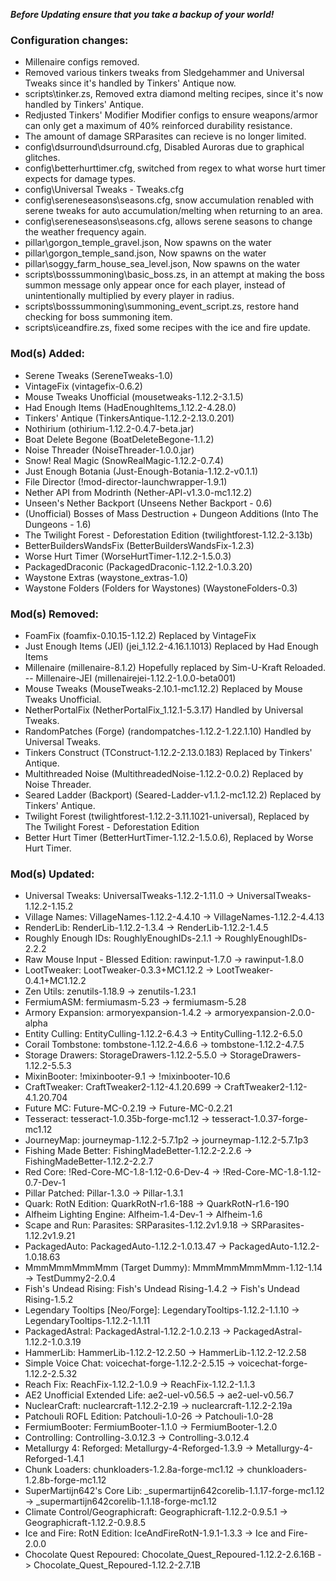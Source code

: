 ***Before Updating ensure that you take a backup of your world!***

### **__Configuration changes:__**
- Millenaire configs removed.
- Removed various tinkers tweaks from Sledgehammer and Universal Tweaks since it's handled by Tinkers' Antique now.
- scripts\tinker.zs, Removed extra diamond melting recipes, since it's now handled by Tinkers' Antique.
- Redjusted Tinkers' Modifier Modifier configs to ensure weapons/armor can only get a maximum of 40% reinforced durability resistance.
- The amount of damage SRParasites can recieve is no longer limited.
- config\dsurround\dsurround.cfg, Disabled Auroras due to graphical glitches.
- config\betterhurttimer.cfg, switched from regex to what worse hurt timer expects for damage types. 
- config\Universal Tweaks - Tweaks.cfg
- config\sereneseasons\seasons.cfg, snow accumulation renabled with serene tweaks for auto accumulation/melting when returning to an area.
- config\sereneseasons\seasons.cfg, allows serene seasons to change the weather frequency again.
- pillar\gorgon_temple_gravel.json, Now spawns on the water
- pillar\gorgon_temple_sand.json, Now spawns on the water
- pillar\soggy_farm_house_sea_level.json, Now spawns on the water
- scripts\bosssummoning\basic_boss.zs, in an attempt at making the boss summon message only appear once for each player, instead of unintentionally multiplied by every player in radius.
- scripts\bosssummoning\summoning_event_script.zs, restore hand checking for boss summoning item.
- scripts\iceandfire.zs, fixed some recipes with the ice and fire update.

### **__Mod(s) Added:__**
- Serene Tweaks (SereneTweaks-1.0)
- VintageFix (vintagefix-0.6.2)
- Mouse Tweaks Unofficial (mousetweaks-1.12.2-3.1.5)
- Had Enough Items (HadEnoughItems_1.12.2-4.28.0)
- Tinkers' Antique (TinkersAntique-1.12.2-2.13.0.201)
- Nothirium (othirium-1.12.2-0.4.7-beta.jar)
- Boat Delete Begone (BoatDeleteBegone-1.1.2)
- Noise Threader (NoiseThreader-1.0.0.jar)
- Snow! Real Magic (SnowRealMagic-1.12.2-0.7.4)
- Just Enough Botania (Just-Enough-Botania-1.12.2-v0.1.1)
- File Director (!mod-director-launchwrapper-1.9.1)
- Nether API from Modrinth (Nether-API-v1.3.0-mc1.12.2)
- Unseen's Nether Backport (Unseens Nether Backport - 0.6)
- (Unofficial) Bosses of Mass Destruction + Dungeon Additions (Into The Dungeons - 1.6)
- The Twilight Forest - Deforestation Edition (twilightforest-1.12.2-3.13b)
- BetterBuildersWandsFix (BetterBuildersWandsFix-1.2.3)
- Worse Hurt Timer (WorseHurtTimer-1.12.2-1.5.0.3)
- PackagedDraconic (PackagedDraconic-1.12.2-1.0.3.20)
- Waystone Extras (waystone_extras-1.0)
- Waystone Folders (Folders for Waystones) (WaystoneFolders-0.3)

### **__Mod(s) Removed:__**
- FoamFix (foamfix-0.10.15-1.12.2) Replaced by VintageFix
- Just Enough Items (JEI) (jei_1.12.2-4.16.1.1013) Replaced by Had Enough Items
- Millenaire (millenaire-8.1.2) Hopefully replaced by Sim-U-Kraft Reloaded.
-- Millenaire-JEI (millenairejei-1.12.2-1.0.0-beta001)
- Mouse Tweaks (MouseTweaks-2.10.1-mc1.12.2) Replaced by Mouse Tweaks Unofficial.
- NetherPortalFix (NetherPortalFix_1.12.1-5.3.17) Handled by Universal Tweaks.
- RandomPatches (Forge) (randompatches-1.12.2-1.22.1.10) Handled by Universal Tweaks.
- Tinkers Construct (TConstruct-1.12.2-2.13.0.183) Replaced by Tinkers' Antique.
- Multithreaded Noise (MultithreadedNoise-1.12.2-0.0.2) Replaced by Noise Threader.
- Seared Ladder (Backport) (Seared-Ladder-v1.1.2-mc1.12.2) Replaced by Tinkers' Antique.
- Twilight Forest (twilightforest-1.12.2-3.11.1021-universal), Replaced by The Twilight Forest - Deforestation Edition
- Better Hurt Timer (BetterHurtTimer-1.12.2-1.5.0.6), Replaced by Worse Hurt Timer.

### **__Mod(s) Updated:__**
- Universal Tweaks: UniversalTweaks-1.12.2-1.11.0 -> UniversalTweaks-1.12.2-1.15.2
- Village Names: VillageNames-1.12.2-4.4.10 -> VillageNames-1.12.2-4.4.13
- RenderLib: RenderLib-1.12.2-1.3.4 -> RenderLib-1.12.2-1.4.5
- Roughly Enough IDs: RoughlyEnoughIDs-2.1.1 -> RoughlyEnoughIDs-2.2.2
- Raw Mouse Input - Blessed Edition: rawinput-1.7.0 -> rawinput-1.8.0
- LootTweaker: LootTweaker-0.3.3+MC1.12.2 -> LootTweaker-0.4.1+MC1.12.2
- Zen Utils: zenutils-1.18.9 -> zenutils-1.23.1
- FermiumASM: fermiumasm-5.23 -> fermiumasm-5.28
- Armory Expansion: armoryexpansion-1.4.2 -> armoryexpansion-2.0.0-alpha
- Entity Culling: EntityCulling-1.12.2-6.4.3 -> EntityCulling-1.12.2-6.5.0
- Corail Tombstone: tombstone-1.12.2-4.6.6 -> tombstone-1.12.2-4.7.5
- Storage Drawers: StorageDrawers-1.12.2-5.5.0 -> StorageDrawers-1.12.2-5.5.3
- MixinBooter: !mixinbooter-9.1 -> !mixinbooter-10.6
- CraftTweaker: CraftTweaker2-1.12-4.1.20.699 -> CraftTweaker2-1.12-4.1.20.704
- Future MC: Future-MC-0.2.19 -> Future-MC-0.2.21
- Tesseract: tesseract-1.0.35b-forge-mc1.12 -> tesseract-1.0.37-forge-mc1.12
- JourneyMap: journeymap-1.12.2-5.7.1p2 -> journeymap-1.12.2-5.7.1p3
- Fishing Made Better: FishingMadeBetter-1.12.2-2.2.6 -> FishingMadeBetter-1.12.2-2.2.7
- Red Core: !Red-Core-MC-1.8-1.12-0.6-Dev-4 -> !Red-Core-MC-1.8-1.12-0.7-Dev-1
- Pillar Patched: Pillar-1.3.0 -> Pillar-1.3.1
- Quark: RotN Edition: QuarkRotN-r1.6-188 -> QuarkRotN-r1.6-190
- Alfheim Lighting Engine: Alfheim-1.4-Dev-1 -> Alfheim-1.6
- Scape and Run: Parasites: SRParasites-1.12.2v1.9.18 -> SRParasites-1.12.2v1.9.21
- PackagedAuto: PackagedAuto-1.12.2-1.0.13.47 -> PackagedAuto-1.12.2-1.0.18.63
- MmmMmmMmmMmm (Target Dummy): MmmMmmMmmMmm-1.12-1.14 -> TestDummy2-2.0.4
- Fish's Undead Rising: Fish's Undead Rising-1.4.2 -> Fish's Undead Rising-1.5.2
- Legendary Tooltips [Neo/Forge]: LegendaryTooltips-1.12.2-1.1.10 -> LegendaryTooltips-1.12.2-1.1.11
- PackagedAstral: PackagedAstral-1.12.2-1.0.2.13 -> PackagedAstral-1.12.2-1.0.3.19
- HammerLib: HammerLib-1.12.2-12.2.50 -> HammerLib-1.12.2-12.2.58
- Simple Voice Chat: voicechat-forge-1.12.2-2.5.15 -> voicechat-forge-1.12.2-2.5.32
- Reach Fix: ReachFix-1.12.2-1.0.9 -> ReachFix-1.12.2-1.1.3
- AE2 Unofficial Extended Life: ae2-uel-v0.56.5 -> ae2-uel-v0.56.7
- NuclearCraft: nuclearcraft-1.12.2-2.19 -> nuclearcraft-1.12.2-2.19a
- Patchouli ROFL Edition: Patchouli-1.0-26 -> Patchouli-1.0-28
- FermiumBooter: FermiumBooter-1.1.0 -> FermiumBooter-1.2.0
- Controlling: Controlling-3.0.12.3 -> Controlling-3.0.12.4
- Metallurgy 4: Reforged: Metallurgy-4-Reforged-1.3.9 -> Metallurgy-4-Reforged-1.4.1
- Chunk Loaders: chunkloaders-1.2.8a-forge-mc1.12 -> chunkloaders-1.2.8b-forge-mc1.12
- SuperMartijn642's Core Lib: _supermartijn642corelib-1.1.17-forge-mc1.12 -> _supermartijn642corelib-1.1.18-forge-mc1.12
- Climate Control/Geographicraft: Geographicraft-1.12.2-0.9.5.1 -> Geographicraft-1.12.2-0.9.8.5
- Ice and Fire: RotN Edition: IceAndFireRotN-1.9.1-1.3.3 -> Ice and Fire-2.0.0
- Chocolate Quest Repoured: Chocolate_Quest_Repoured-1.12.2-2.6.16B -> Chocolate_Quest_Repoured-1.12.2-2.7.1B
